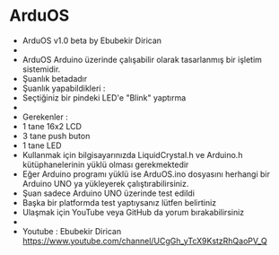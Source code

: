 # ArduOS
 * ArduOS v1.0 beta by Ebubekir Dirican
 * 
 * ArduOS Arduino üzerinde çalışabilir olarak tasarlanmış bir işletim sistemidir.
 * Şuanlık betadadır 
 * Şuanlık yapabildikleri : 
 * Seçtiğiniz bir pindeki LED'e "Blink" yaptırma 
 * 
 * Gerekenler : 
 * 1 tane 16x2 LCD 
 * 3 tane push buton 
 * 1 tane LED
 * Kullanmak için bilgisayarınızda LiquidCrystal.h ve Arduino.h kütüphanelerinin yüklü olması gerekmektedir
 * Eğer Arduino programı yüklü ise ArduOS.ino dosyasını herhangi bir Arduino UNO ya yükleyerek çalıştırabilirsiniz. 
 * Şuan sadece Arduino UNO üzerinde test edildi
 * Başka bir platformda test yaptıysanız lütfen belirtiniz
 * Ulaşmak için YouTube veya GitHub da yorum bırakabilirsiniz
 *
 * Youtube : Ebubekir Dirican
 https://www.youtube.com/channel/UCgGh_yTcX9KstzRhQaoPV_Q

